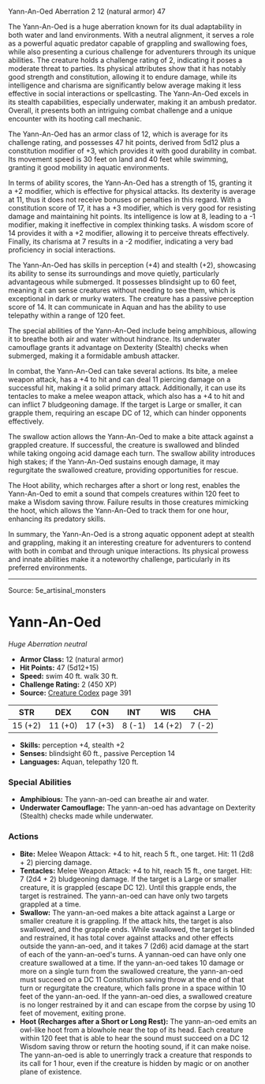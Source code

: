 <MonsterName/>Yann-An-Oed</MonsterName>
<CreatureType/>Aberration</CreatureType>
<CR/>2</CR>
<AC/>12 (natural armor)</AC>
<HP/>47</HP>
<summary>The Yann-An-Oed is a huge aberration known for its dual adaptability in both water and land environments. With a neutral alignment, it serves a role as a powerful aquatic predator capable of grappling and swallowing foes, while also presenting a curious challenge for adventurers through its unique abilities. The creature holds a challenge rating of 2, indicating it poses a moderate threat to parties. Its physical attributes show that it has notably good strength and constitution, allowing it to endure damage, while its intelligence and charisma are significantly below average making it less effective in social interactions or spellcasting. The Yann-An-Oed excels in its stealth capabilities, especially underwater, making it an ambush predator. Overall, it presents both an intriguing combat challenge and a unique encounter with its hooting call mechanic.</summary>

<detail>

The Yann-An-Oed has an armor class of 12, which is average for its challenge rating, and possesses 47 hit points, derived from 5d12 plus a constitution modifier of +3, which provides it with good durability in combat. Its movement speed is 30 feet on land and 40 feet while swimming, granting it good mobility in aquatic environments. 

In terms of ability scores, the Yann-An-Oed has a strength of 15, granting it a +2 modifier, which is effective for physical attacks. Its dexterity is average at 11, thus it does not receive bonuses or penalties in this regard. With a constitution score of 17, it has a +3 modifier, which is very good for resisting damage and maintaining hit points. Its intelligence is low at 8, leading to a -1 modifier, making it ineffective in complex thinking tasks. A wisdom score of 14 provides it with a +2 modifier, allowing it to perceive threats effectively. Finally, its charisma at 7 results in a -2 modifier, indicating a very bad proficiency in social interactions.

The Yann-An-Oed has skills in perception (+4) and stealth (+2), showcasing its ability to sense its surroundings and move quietly, particularly advantageous while submerged. It possesses blindsight up to 60 feet, meaning it can sense creatures without needing to see them, which is exceptional in dark or murky waters. The creature has a passive perception score of 14. It can communicate in Aquan and has the ability to use telepathy within a range of 120 feet.

The special abilities of the Yann-An-Oed include being amphibious, allowing it to breathe both air and water without hindrance. Its underwater camouflage grants it advantage on Dexterity (Stealth) checks when submerged, making it a formidable ambush attacker.

In combat, the Yann-An-Oed can take several actions. Its bite, a melee weapon attack, has a +4 to hit and can deal 11 piercing damage on a successful hit, making it a solid primary attack. Additionally, it can use its tentacles to make a melee weapon attack, which also has a +4 to hit and can inflict 7 bludgeoning damage. If the target is Large or smaller, it can grapple them, requiring an escape DC of 12, which can hinder opponents effectively.

The swallow action allows the Yann-An-Oed to make a bite attack against a grappled creature. If successful, the creature is swallowed and blinded while taking ongoing acid damage each turn. The swallow ability introduces high stakes; if the Yann-An-Oed sustains enough damage, it may regurgitate the swallowed creature, providing opportunities for rescue.

The Hoot ability, which recharges after a short or long rest, enables the Yann-An-Oed to emit a sound that compels creatures within 120 feet to make a Wisdom saving throw. Failure results in those creatures mimicking the hoot, which allows the Yann-An-Oed to track them for one hour, enhancing its predatory skills.

In summary, the Yann-An-Oed is a strong aquatic opponent adept at stealth and grappling, making it an interesting creature for adventurers to contend with both in combat and through unique interactions. Its physical prowess and innate abilities make it a noteworthy challenge, particularly in its preferred environments.</detail>



---

Source: 5e_artisinal_monsters

# Yann-An-Oed

*Huge* *Aberration* *neutral*

- **Armor Class:** 12 (natural armor)
- **Hit Points:** 47 (5d12+15)
- **Speed:** swim 40 ft. walk 30 ft.
- **Challenge Rating:** 2 (450 XP)
- **Source:** [Creature Codex](https://koboldpress.com/kpstore/product/creature-codex-for-5th-edition-dnd) page 391

| STR | DEX | CON | INT | WIS | CHA |
| --- | --- | --- | --- | --- | --- |
| 15 (+2) | 11 (+0) | 17 (+3) | 8 (-1) | 14 (+2) | 7 (-2) |

- **Skills:** perception +4, stealth +2
- **Senses:** blindsight 60 ft., passive Perception 14
- **Languages:** Aquan, telepathy 120 ft.

### Special Abilities

- **Amphibious:** The yann-an-oed can breathe air and water.
- **Underwater Camouflage:** The yann-an-oed has advantage on Dexterity (Stealth) checks made while underwater.

### Actions

- **Bite:** Melee Weapon Attack: +4 to hit, reach 5 ft., one target. Hit: 11 (2d8 + 2) piercing damage.
- **Tentacles:** Melee Weapon Attack: +4 to hit, reach 15 ft., one target. Hit: 7 (2d4 + 2) bludgeoning damage. If the target is a Large or smaller creature, it is grappled (escape DC 12). Until this grapple ends, the target is restrained. The yann-an-oed can have only two targets grappled at a time.
- **Swallow:** The yann-an-oed makes a bite attack against a Large or smaller creature it is grappling. If the attack hits, the target is also swallowed, and the grapple ends. While swallowed, the target is blinded and restrained, it has total cover against attacks and other effects outside the yann-an-oed, and it takes 7 (2d6) acid damage at the start of each of the yann-an-oed's turns. A yannan-oed can have only one creature swallowed at a time. If the yann-an-oed takes 10 damage or more on a single turn from the swallowed creature, the yann-an-oed must succeed on a DC 11 Constitution saving throw at the end of that turn or regurgitate the creature, which falls prone in a space within 10 feet of the yann-an-oed. If the yann-an-oed dies, a swallowed creature is no longer restrained by it and can escape from the corpse by using 10 feet of movement, exiting prone.
- **Hoot (Recharges after a Short or Long Rest):** The yann-an-oed emits an owl-like hoot from a blowhole near the top of its head. Each creature within 120 feet that is able to hear the sound must succeed on a DC 12 Wisdom saving throw or return the hooting sound, if it can make noise. The yann-an-oed is able to unerringly track a creature that responds to its call for 1 hour, even if the creature is hidden by magic or on another plane of existence.




